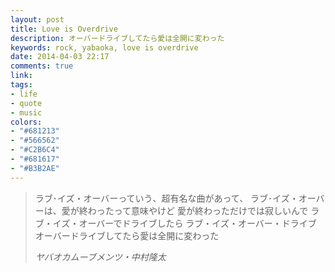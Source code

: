 ```yaml
---
layout: post
title: Love is Overdrive
description: オーバードライブしてたら愛は全開に変わった
keywords: rock, yabaoka, love is overdrive
date: 2014-04-03 22:17
comments: true
link:
tags:
- life
- quote
- music
colors:
- "#681213"
- "#566562"
- "#C2B6C4"
- "#681617"
- "#B3B2AE"
---
```


> ラブ･イズ・オーバーっていう、超有名な曲があって、
> ラブ･イズ・オーバーは、愛が終わったって意味やけど
> 愛が終わっただけでは寂しいんで
> ラブ・イズ・オーバーでドライブしたら
> ラブ・イズ・オーバー・ドライブ
> オーバードライブしてたら愛は全開に変わった 
> 
> *ヤバオカムーブメンツ・中村隆太*
